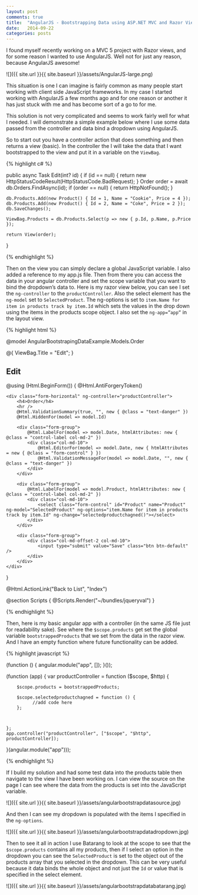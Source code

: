 ```yaml
---
layout: post
comments: true
title:  "AngularJS - Bootstrapping Data using ASP.NET MVC and Razor Views"
date:   2014-09-22
categories: posts
---
```


I found myself recently working on a MVC 5 project with Razor views, and for some reason I wanted to use AngularJS. Well not for just any reason, because AngularJS awesome!



![]({{ site.url }}{{ site.baseurl }}/assets/AngularJS-large.png)



This situation is one I can imagine is fairly common as many people start working with client side JavaScript frameworks. In my case I started working with AngularJS a few months ago and for one reason or another it has just stuck with me and has become sort of a go to for me.

This solution is not very complicated and seems to work fairly well for what I needed. I will demonstrate a simple example below where I use some data passed from the controller and data bind a dropdown using AngularJS.

So to start out you have a controller action that does something and then returns a view (basic). In the controller the I will take the data that I want bootstrapped to the view and put it in a variable on the `ViewBag`.

{% highlight c# %}


public async Task<ActionResult> Edit(int? id)
{
    if (id == null)
    {
        return new HttpStatusCodeResult(HttpStatusCode.BadRequest);
    }
    Order order = await db.Orders.FindAsync(id);
    if (order == null)
    {
        return HttpNotFound();
    }

    db.Products.Add(new Product() { Id = 1, Name = "Cookie", Price = 4 });
    db.Products.Add(new Product() { Id = 2, Name = "Coke", Price = 2 });
    db.SaveChanges();

    ViewBag.Products = db.Products.Select(p => new { p.Id, p.Name, p.Price });

    return View(order);
}

{% endhighlight %}


Then on the view you can simply declare a global JavaScript variable. I also added a reference to my app.js file. Then from there you can access the data in your angular controller and set the scope variable that you want to bind the dropdown’s data to. Here is my razor view below, you can see I set the `ng-controller` to the `productController`. Also the select element has the `ng-model` set to `SelectedProduct`. The ng-options is set to `item.Name for item in products track by item.Id` which sets the values in the drop down using the items in the products scope object. I also set the `ng-app=”app”` in the layout view.



{% highlight html %}


@model AngularBootstrapingDataExample.Models.Order

@{
    ViewBag.Title = "Edit";
}

<h2>Edit</h2>


@using (Html.BeginForm())
{
    @Html.AntiForgeryToken()

    <div class="form-horizontal" ng-controller="productController">
        <h4>Order</h4>
        <hr />
        @Html.ValidationSummary(true, "", new { @class = "text-danger" })
        @Html.HiddenFor(model => model.Id)

        <div class="form-group">
            @Html.LabelFor(model => model.Date, htmlAttributes: new { @class = "control-label col-md-2" })
            <div class="col-md-10">
                @Html.EditorFor(model => model.Date, new { htmlAttributes = new { @class = "form-control" } })
                @Html.ValidationMessageFor(model => model.Date, "", new { @class = "text-danger" })
            </div>
        </div>

        <div class="form-group">
            @Html.LabelFor(model => model.Product, htmlAttributes: new { @class = "control-label col-md-2" })
            <div class="col-md-10">
                <select class="form-control" id="Product" name="Product" ng-model="SelectedProduct" ng-options="item.Name for item in products track by item.Id" ng-change="selectedproductchagned()"></select>
            </div>
        </div>

        <div class="form-group">
            <div class="col-md-offset-2 col-md-10">
                <input type="submit" value="Save" class="btn btn-default" />
            </div>
        </div>
    </div>
}

<div>
    @Html.ActionLink("Back to List", "Index")
</div>

@section Scripts {
    @Scripts.Render("~/bundles/jqueryval")
    <script>
        bootstrappedProducts = @Html.Raw(Json.Encode(ViewBag.Products)) ;
    </script>
    <script src="~/Scripts/angular.min.js"></script>
    <script src="~/App/app.js"></script>
}


{% endhighlight %}




Then, here is my basic angular app with a controller (in the same JS file just for readability sake). See where the `$scope.products` get set the global variable `bootstrappedProducts` that we set from the data in the razor view. And I have an empty function where future functionality can be added.






{% highlight javascript %}


(function () {
    angular.module("app", []);
}());

(function (app) {
    var productController = function ($scope, $http) {

        $scope.products = bootstrappedProducts;

        $scope.selectedproductchagned = function () {
              //add code here
        };



    };
    app.controller("productController", ["$scope", "$http", productController]);

}(angular.module("app")));


{% endhighlight %}


If I build my solution and had some test data into the products table then navigate to the view I have been working on. I can view the source on the page I can see where the data from the products is set into the JavaScript variable.


![]({{ site.url }}{{ site.baseurl }}/assets/angularbootstrapdatasource.jpg)

And then I can see my dropdown is populated with the items I specified in the `ng-options`.

![]({{ site.url }}{{ site.baseurl }}/assets/angularbootstrapdatadropdown.jpg)

Then to see it all in action I use Batarang to look at the scope to see that the `$scope.products` contains all my products, then if I select an option in the dropdown you can see the `SelectedProduct` is set to the object out of the products array that you selected in the dropdown. This can be very useful because it data binds the whole object and not just the `Id` or value that is specified in the select element.




![]({{ site.url }}{{ site.baseurl }}/assets/angularbootstrapdatabatarang.jpg)
